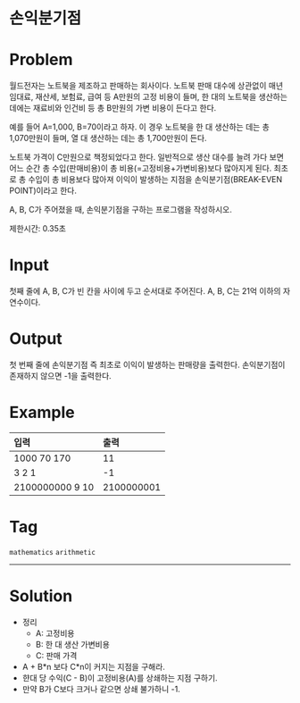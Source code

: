 # 손익분기점
# Problem
월드전자는 노트북을 제조하고 판매하는 회사이다. 노트북 판매 대수에 상관없이 매년 임대료, 재산세, 보험료, 급여 등 A만원의 고정 비용이 들며, 한 대의 노트북을 생산하는 데에는 재료비와 인건비 등 총 B만원의 가변 비용이 든다고 한다.

예를 들어 A=1,000, B=70이라고 하자. 이 경우 노트북을 한 대 생산하는 데는 총 1,070만원이 들며, 열 대 생산하는 데는 총 1,700만원이 든다.

노트북 가격이 C만원으로 책정되었다고 한다. 일반적으로 생산 대수를 늘려 가다 보면 어느 순간 총 수입(판매비용)이 총 비용(=고정비용+가변비용)보다 많아지게 된다. 최초로 총 수입이 총 비용보다 많아져 이익이 발생하는 지점을 손익분기점(BREAK-EVEN POINT)이라고 한다.

A, B, C가 주어졌을 때, 손익분기점을 구하는 프로그램을 작성하시오.


제한시간: 0.35초

# Input
첫째 줄에 A, B, C가 빈 칸을 사이에 두고 순서대로 주어진다. A, B, C는 21억 이하의 자연수이다.

# Output
첫 번째 줄에 손익분기점 즉 최초로 이익이 발생하는 판매량을 출력한다. 손익분기점이 존재하지 않으면 -1을 출력한다.

# Example
|입력|출력|
|:-|:-|
|1000 70 170|11|
|3 2 1|-1|
|2100000000 9 10|2100000001|

# Tag
`mathematics` `arithmetic`

---

# Solution
- 정리
  - A: 고정비용
  - B: 한 대 생산 가변비용
  - C: 판매 가격
- A + B\*n 보다 C\*n이 커지는 지점을 구해라. 
- 햔대 당 수익(C - B)이 고정비용(A)를 상쇄하는 지점 구하기.
- 만약 B가 C보다 크거나 같으면 상쇄 불가하니 -1.